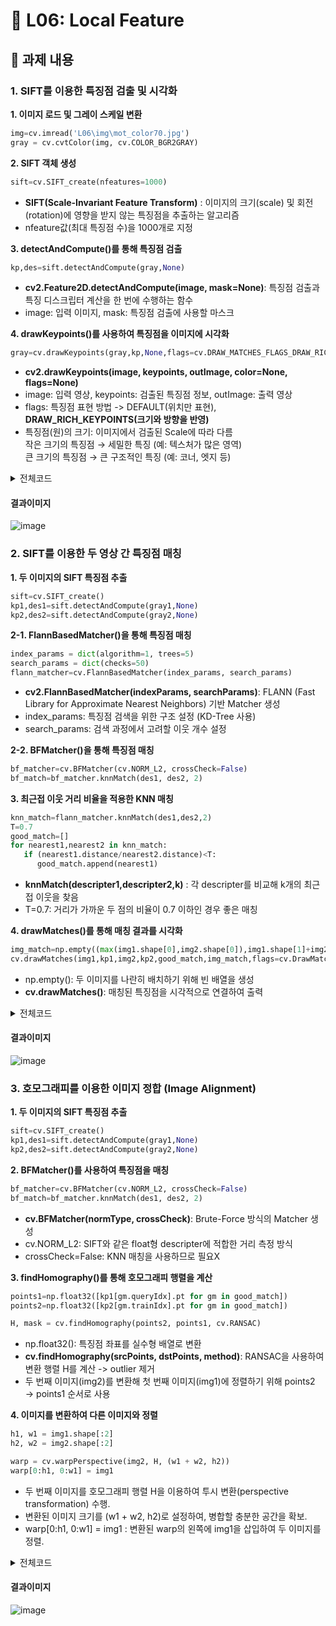 # 📌 L06: Local Feature

## 📝 과제 내용

### 1. SIFT를 이용한 특징점 검출 및 시각화
   **1. 이미지 로드 및 그레이 스케일 변환**
   ```python
  img=cv.imread('L06\img\mot_color70.jpg')
  gray = cv.cvtColor(img, cv.COLOR_BGR2GRAY)
   ```
   **2. SIFT 객체 생성**

   ```python
  sift=cv.SIFT_create(nfeatures=1000)
   ```
   - **SIFT(Scale-Invariant Feature Transform)** : 이미지의 크기(scale) 및 회전(rotation)에 영향을 받지 않는 특징점을 추출하는 알고리즘
   - nfeature값(최대 특징점 수)을 1000개로 지정
     
   **3. detectAndCompute()를 통해 특징점 검출**

   ```python
  kp,des=sift.detectAndCompute(gray,None)
   ```
   - **cv2.Feature2D.detectAndCompute(image, mask=None)**: 특징점 검출과 특징 디스크립터 계산을 한 번에 수행하는 함수
   - image: 입력 이미지, mask: 특징점 검출에 사용할 마스크
     
   **4. drawKeypoints()를 사용하여 특징점을 이미지에 시각화**
   
   ```python
  gray=cv.drawKeypoints(gray,kp,None,flags=cv.DRAW_MATCHES_FLAGS_DRAW_RICH_KEYPOINTS)
   ```
   - **cv2.drawKeypoints(image, keypoints, outImage, color=None, flags=None)** 
   - image: 입력 영상, keypoints: 검출된 특징점 정보, outImage: 출력 영상
   - flags: 특징점 표현 방법 -> DEFAULT(위치만 표현), **DRAW_RICH_KEYPOINTS(크기와 방향을 반영)**
   - 특징점(원)의 크기: 이미지에서 검출된 Scale에 따라 다름 <br>
     작은 크기의 특징점 → 세밀한 특징 (예: 텍스처가 많은 영역) <br>
     큰 크기의 특징점 → 큰 구조적인 특징 (예: 코너, 엣지 등)
     
  <details>
     <summary>전체코드</summary>
     
   ```python
      import cv2 as cv
      import matplotlib.pyplot as plt

      img=cv.imread('L06\img\mot_color70.jpg')
      gray=cv.cvtColor(img,cv.COLOR_BGR2GRAY)

      sift=cv.SIFT_create(nfeatures=1000)
      kp,des=sift.detectAndCompute(gray,None)

      gray=cv.drawKeypoints(gray,kp,None,flags=cv.DRAW_MATCHES_FLAGS_DRAW_RICH_KEYPOINTS)

      fig, axes = plt.subplots(1, 2, figsize=(15,5))
      axes[0].imshow(cv.cvtColor(img, cv.COLOR_BGR2RGB))
      axes[0].set_title("Original Image")
      axes[0].axis("off")

      axes[1].imshow(gray)
      axes[1].set_title("SIFT Image")
      axes[1].axis("off")
      plt.tight_layout()
      plt.show()
   ```
  </details>

  #### 결과이미지
   ![image](https://github.com/user-attachments/assets/df02c968-9d3d-461c-ae76-6e53dcb1abb1)

     
### 2. SIFT를 이용한 두 영상 간 특징점 매칭
   **1. 두 이미지의 SIFT 특징점 추출**
   ```python
  sift=cv.SIFT_create()
  kp1,des1=sift.detectAndCompute(gray1,None)
  kp2,des2=sift.detectAndCompute(gray2,None)
   ```

   **2-1. FlannBasedMatcher()을 통해 특징점 매칭**
   ```python
   index_params = dict(algorithm=1, trees=5)
   search_params = dict(checks=50)
   flann_matcher=cv.FlannBasedMatcher(index_params, search_params)
   ```
   - **cv2.FlannBasedMatcher(indexParams, searchParams)**: FLANN (Fast Library for Approximate Nearest Neighbors) 기반 Matcher 생성
   - index_params: 특징점 검색을 위한 구조 설정 (KD-Tree 사용)
   - search_params: 검색 과정에서 고려할 이웃 개수 설정

   **2-2. BFMatcher()을 통해 특징점 매칭**
   ```python
  bf_matcher=cv.BFMatcher(cv.NORM_L2, crossCheck=False)
  bf_match=bf_matcher.knnMatch(des1, des2, 2)
   ```

   **3. 최근접 이웃 거리 비율을 적용한 KNN 매칭**

   ```python
   knn_match=flann_matcher.knnMatch(des1,des2,2)
   T=0.7
   good_match=[]
   for nearest1,nearest2 in knn_match:
      if (nearest1.distance/nearest2.distance)<T:
         good_match.append(nearest1)
   ```
   - **knnMatch(descripter1,descripter2,k)** : 각 descripter를 비교해 k개의 최근접 이웃을 찾음
   - T=0.7: 거리가 가까운 두 점의 비율이 0.7 이하인 경우 좋은 매칭

   **4. drawMatches()를 통해 매칭 결과를 시각화**

   ```python
   img_match=np.empty((max(img1.shape[0],img2.shape[0]),img1.shape[1]+img2.shape[1],3),dtype=np.uint8)
   cv.drawMatches(img1,kp1,img2,kp2,good_match,img_match,flags=cv.DrawMatchesFlags_NOT_DRAW_SINGLE_POINTS)
   ```
   - np.empty(): 두 이미지를 나란히 배치하기 위해 빈 배열을 생성
   - **cv.drawMatches()**: 매칭된 특징점을 시각적으로 연결하여 출력

  <details>
     <summary>전체코드</summary>
     
   ```python
   import cv2 as cv
   import numpy as np
   import matplotlib.pyplot as plt
   
   img1=cv.imread('L06\img\mot_color70.jpg')[190:350,440:560]
   gray1=cv.cvtColor(img1,cv.COLOR_BGR2GRAY)
   img2=cv.imread('L06\img\mot_color83.jpg')
   gray2=cv.cvtColor(img2,cv.COLOR_BGR2GRAY)
   
   sift=cv.SIFT_create()
   kp1,des1=sift.detectAndCompute(gray1,None)
   kp2,des2=sift.detectAndCompute(gray2,None)
   
   index_params = dict(algorithm=1, trees=5)
   search_params = dict(checks=50)
   
   flann_matcher=cv.FlannBasedMatcher(index_params, search_params)
   knn_match=flann_matcher.knnMatch(des1,des2,2)
   
   T=0.7
   good_match=[]
   for nearest1,nearest2 in knn_match:
       if (nearest1.distance/nearest2.distance)<T:
           good_match.append(nearest1)
   
   img_match=np.empty((max(img1.shape[0],img2.shape[0]),img1.shape[1]+img2.shape[1],3),dtype=np.uint8)
   cv.drawMatches(img1,kp1,img2,kp2,good_match,img_match,flags=cv.DrawMatchesFlags_NOT_DRAW_SINGLE_POINTS)
   
   plt.figure(figsize=(10,5))
   plt.imshow(cv.cvtColor(img_match, cv.COLOR_BGR2RGB))
   plt.title("Matching Result")
   plt.axis("off")
   plt.tight_layout()
   plt.show()
   ```
  </details>

  #### 결과이미지 
  ![image](https://github.com/user-attachments/assets/1da00a6d-f605-46f1-9150-65fe6e1ef4ff)

   
### 3. 호모그래피를 이용한 이미지 정합 (Image Alignment)
   **1. 두 이미지의 SIFT 특징점 추출**
   ```python
   sift=cv.SIFT_create()
   kp1,des1=sift.detectAndCompute(gray1,None)
   kp2,des2=sift.detectAndCompute(gray2,None)
   ```

   **2. BFMatcher()를 사용하여 특징점을 매칭**

   ```python
   bf_matcher=cv.BFMatcher(cv.NORM_L2, crossCheck=False)
   bf_match=bf_matcher.knnMatch(des1, des2, 2)
   ```
   - **cv.BFMatcher(normType, crossCheck)**: Brute-Force 방식의 Matcher 생성
   - cv.NORM_L2: SIFT와 같은 float형 descripter에 적합한 거리 측정 방식
   - crossCheck=False: KNN 매칭을 사용하므로 필요X

   **3. findHomography()를 통해 호모그래피 행렬을 계산**

   ```python
   points1=np.float32([kp1[gm.queryIdx].pt for gm in good_match])
   points2=np.float32([kp2[gm.trainIdx].pt for gm in good_match])

   H, mask = cv.findHomography(points2, points1, cv.RANSAC)
   ```
   - np.float32(): 특징점 좌표를 실수형 배열로 변환
   - **cv.findHomography(srcPoints, dstPoints, method)**: RANSAC을 사용하여 변환 행렬 H를 계산 -> outlier 제거
   - 두 번째 이미지(img2)를 변환해 첫 번째 이미지(img1)에 정렬하기 위해 points2 → points1 순서로 사용

   **4. 이미지를 변환하여 다른 이미지와 정렬**

   ```python
  h1, w1 = img1.shape[:2]
  h2, w2 = img2.shape[:2]
  
  warp = cv.warpPerspective(img2, H, (w1 + w2, h2))
  warp[0:h1, 0:w1] = img1
   ```
   - 두 번째 이미지를 호모그래피 행렬 H을 이용하여 투시 변환(perspective transformation) 수행.
   - 변환된 이미지 크기를 (w1 + w2, h2)로 설정하여, 병합할 충분한 공간을 확보.
   - warp[0:h1, 0:w1] = img1 : 변환된 warp의 왼쪽에 img1을 삽입하여 두 이미지를 정렬.

  <details>
     <summary>전체코드</summary>
     
   ```python
  import cv2 as cv
  import numpy as np
  import matplotlib.pyplot as plt
  
  img1=cv.imread('L06\img\img2.jpg')
  gray1=cv.cvtColor(img1,cv.COLOR_BGR2GRAY)
  img2=cv.imread('L06\img\img3.jpg')
  gray2=cv.cvtColor(img2,cv.COLOR_BGR2GRAY)
  
  sift=cv.SIFT_create()
  kp1,des1=sift.detectAndCompute(gray1,None)
  kp2,des2=sift.detectAndCompute(gray2,None)
  
  bf_matcher=cv.BFMatcher(cv.NORM_L2, crossCheck=False)
  bf_match=bf_matcher.knnMatch(des1, des2, 2)
  
  T=0.7
  good_match=[]
  for nearest1,nearest2 in bf_match:
      if (nearest1.distance/nearest2.distance)<T:
          good_match.append(nearest1)
  
  points1=np.float32([kp1[gm.queryIdx].pt for gm in good_match])
  points2=np.float32([kp2[gm.trainIdx].pt for gm in good_match])
  
  H, mask = cv.findHomography(points2, points1, cv.RANSAC)
  
  h1, w1 = img1.shape[:2]
  h2, w2 = img2.shape[:2]
  
  panorama_width = w1 + w2
  panorama_height = max(h1, h2)
  
  warp = cv.warpPerspective(img2, H, (w1 + w2, h2))
  warp[0:h1, 0:w1] = img1
  img_match=cv.drawMatches(img1,kp1,img2,kp2,good_match,None,flags=cv.DrawMatchesFlags_NOT_DRAW_SINGLE_POINTS)
  
  fig, axes = plt.subplots(1, 2, figsize=(20,5))
  axes[0].imshow(warp)
  axes[0].set_title("Warped Image")
  axes[0].axis("off")
  
  axes[1].imshow(img_match)
  axes[1].set_title("Matching Result")
  axes[1].axis("off")
  
  plt.tight_layout()
  plt.show()
   ```
  </details>

   #### 결과이미지 
   ![image](https://github.com/user-attachments/assets/d605a8e2-fc97-4570-85e0-553b7b3974bf)







